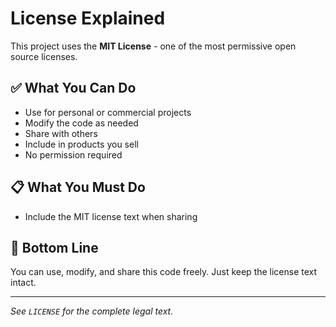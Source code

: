 # License Explained

This project uses the **MIT License** - one of the most permissive open source licenses.

## ✅ **What You Can Do**
- Use for personal or commercial projects
- Modify the code as needed
- Share with others
- Include in products you sell
- No permission required

## 📋 **What You Must Do**
- Include the MIT license text when sharing

## 🎯 **Bottom Line**
You can use, modify, and share this code freely. Just keep the license text intact.

---
*See `LICENSE` for the complete legal text.*
